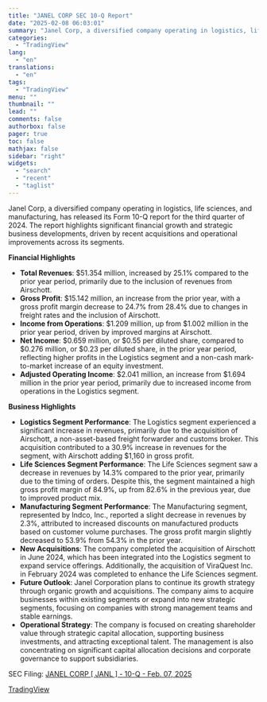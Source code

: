 ```yaml
---
title: "JANEL CORP SEC 10-Q Report"
date: "2025-02-08 06:03:01"
summary: "Janel Corp, a diversified company operating in logistics, life sciences, and manufacturing, has released its Form 10-Q report for the third quarter of 2024. The report highlights significant financial growth and strategic business developments, driven by recent acquisitions and operational improvements across its segments. Financial Highlights Total Revenues: $51.354 million,..."
categories:
  - "TradingView"
lang:
  - "en"
translations:
  - "en"
tags:
  - "TradingView"
menu: ""
thumbnail: ""
lead: ""
comments: false
authorbox: false
pager: true
toc: false
mathjax: false
sidebar: "right"
widgets:
  - "search"
  - "recent"
  - "taglist"
---
```


Janel Corp, a diversified company operating in logistics, life sciences, and manufacturing, has released its Form 10-Q report for the third quarter of 2024. The report highlights significant financial growth and strategic business developments, driven by recent acquisitions and operational improvements across its segments.

**Financial Highlights**

* **Total Revenues**: $51.354 million, increased by 25.1% compared to the prior year period, primarily due to the inclusion of revenues from Airschott.
* **Gross Profit**: $15.142 million, an increase from the prior year, with a gross profit margin decrease to 24.7% from 28.4% due to changes in freight rates and the inclusion of Airschott.
* **Income from Operations**: $1.209 million, up from $1.002 million in the prior year period, driven by improved margins at Airschott.
* **Net Income**: $0.659 million, or $0.55 per diluted share, compared to $0.276 million, or $0.23 per diluted share, in the prior year period, reflecting higher profits in the Logistics segment and a non-cash mark-to-market increase of an equity investment.
* **Adjusted Operating Income**: $2.041 million, an increase from $1.694 million in the prior year period, primarily due to increased income from operations in the Logistics segment.

**Business Highlights**

* **Logistics Segment Performance**: The Logistics segment experienced a significant increase in revenues, primarily due to the acquisition of Airschott, a non-asset-based freight forwarder and customs broker. This acquisition contributed to a 30.9% increase in revenues for the segment, with Airschott adding $1,160 in gross profit.
* **Life Sciences Segment Performance**: The Life Sciences segment saw a decrease in revenues by 14.3% compared to the prior year, primarily due to the timing of orders. Despite this, the segment maintained a high gross profit margin of 84.9%, up from 82.6% in the previous year, due to improved product mix.
* **Manufacturing Segment Performance**: The Manufacturing segment, represented by Indco, Inc., reported a slight decrease in revenues by 2.3%, attributed to increased discounts on manufactured products based on customer volume purchases. The gross profit margin slightly decreased to 53.9% from 54.3% in the prior year.
* **New Acquisitions**: The company completed the acquisition of Airschott in June 2024, which has been integrated into the Logistics segment to expand service offerings. Additionally, the acquisition of ViraQuest Inc. in February 2024 was completed to enhance the Life Sciences segment.
* **Future Outlook**: Janel Corporation plans to continue its growth strategy through organic growth and acquisitions. The company aims to acquire businesses within existing segments or expand into new strategic segments, focusing on companies with strong management teams and stable earnings.
* **Operational Strategy**: The company is focused on creating shareholder value through strategic capital allocation, supporting business investments, and attracting exceptional talent. The management is also concentrating on significant capital allocation decisions and corporate governance to support subsidiaries.

SEC Filing: [JANEL CORP [ JANL ] - 10-Q - Feb. 07, 2025](https://www.sec.gov/Archives/edgar/data/1133062/000114036125003593/ef20040726_10q.htm)

[TradingView](https://www.tradingview.com/news/tradingview:f4fa4dc15184c:0-janel-corp-sec-10-q-report/)
